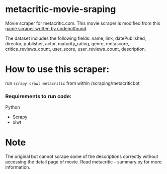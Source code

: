 metacritic-movie-sraping
===================

Movie scraper for metacritic.com. This movie scraper is modified from this [game scraper written by codenotfound](https://github.com/codenotfound/metacritic-analysis).

The dataset includes the following fields:
name, link, datePublished, director, publisher, actor, maturity_rating, genre, metascore, critics_reviews_count, user_score, user_reviews_count, description.


# How to use this scraper:
run `scrapy crawl metacritic` from within /scraping/metacriticbot

### Requirements to run code:
Python
* Scrapy
* xlwt

# Note
The original bot cannot scrape some of the descriptions correctly without accessing the detail page of movie. Read metacritic - summary.py for more information.
